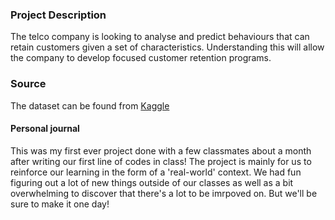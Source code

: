 ### Project Description
The telco company is looking to analyse and predict behaviours that can retain customers given a set of characteristics. Understanding this will
allow the company to develop focused customer retention programs. <br>
### Source
The dataset can be found from [Kaggle](https://www.kaggle.com/datasets/blastchar/telco-customer-churn)
#### Personal journal
This was my first ever project done with a few classmates about a month after writing our first line of codes in class! The project is mainly for us to reinforce our learning 
in the form of a 'real-world' context. We had fun figuring out a lot of new things outside of our classes as well as a bit overwhelming to discover that there's a lot
to be imrpoved on. But we'll be sure to make it one day!
